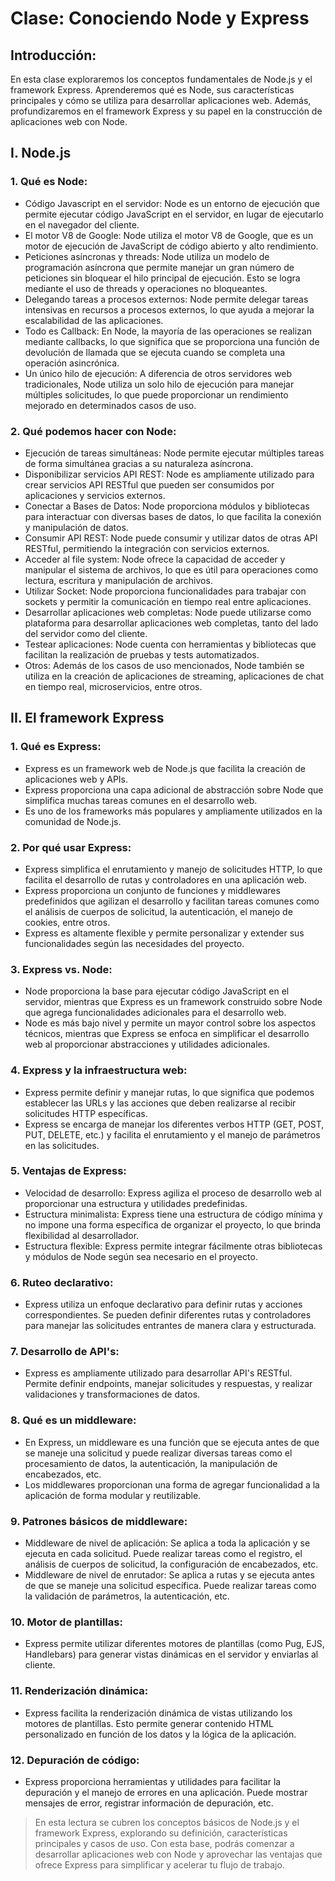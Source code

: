 # Clase: Conociendo Node y Express

## Introducción:

En esta clase exploraremos los conceptos fundamentales de Node.js y el framework Express. Aprenderemos qué es Node, sus características principales y cómo se utiliza para desarrollar aplicaciones web. Además, profundizaremos en el framework Express y su papel en la construcción de aplicaciones web con Node.

## I. Node.js

### 1. Qué es Node:

- Código Javascript en el servidor: Node es un entorno de ejecución que permite ejecutar código JavaScript en el servidor, en lugar de ejecutarlo en el navegador del cliente.
- El motor V8 de Google: Node utiliza el motor V8 de Google, que es un motor de ejecución de JavaScript de código abierto y alto rendimiento.
- Peticiones asíncronas y threads: Node utiliza un modelo de programación asíncrona que permite manejar un gran número de peticiones sin bloquear el hilo principal de ejecución. Esto se logra mediante el uso de threads y operaciones no bloqueantes.
- Delegando tareas a procesos externos: Node permite delegar tareas intensivas en recursos a procesos externos, lo que ayuda a mejorar la escalabilidad de las aplicaciones.
- Todo es Callback: En Node, la mayoría de las operaciones se realizan mediante callbacks, lo que significa que se proporciona una función de devolución de llamada que se ejecuta cuando se completa una operación asincrónica.
- Un único hilo de ejecución: A diferencia de otros servidores web tradicionales, Node utiliza un solo hilo de ejecución para manejar múltiples solicitudes, lo que puede proporcionar un rendimiento mejorado en determinados casos de uso.

### 2. Qué podemos hacer con Node:

- Ejecución de tareas simultáneas: Node permite ejecutar múltiples tareas de forma simultánea gracias a su naturaleza asíncrona.
- Disponibilizar servicios API REST: Node es ampliamente utilizado para crear servicios API RESTful que pueden ser consumidos por aplicaciones y servicios externos.
- Conectar a Bases de Datos: Node proporciona módulos y bibliotecas para interactuar con diversas bases de datos, lo que facilita la conexión y manipulación de datos.
- Consumir API REST: Node puede consumir y utilizar datos de otras API RESTful, permitiendo la integración con servicios externos.
- Acceder al file system: Node ofrece la capacidad de acceder y manipular el sistema de archivos, lo que es útil para operaciones como lectura, escritura y manipulación de archivos.
- Utilizar Socket: Node proporciona funcionalidades para trabajar con sockets y permitir la comunicación en tiempo real entre aplicaciones.
- Desarrollar aplicaciones web completas: Node puede utilizarse como plataforma para desarrollar aplicaciones web completas, tanto del lado del servidor como del cliente.
- Testear aplicaciones: Node cuenta con herramientas y bibliotecas que facilitan la realización de pruebas y tests automatizados.
- Otros: Además de los casos de uso mencionados, Node también se utiliza en la creación de aplicaciones de streaming, aplicaciones de chat en tiempo real, microservicios, entre otros.

## II. El framework Express

### 1. Qué es Express:

- Express es un framework web de Node.js que facilita la creación de aplicaciones web y APIs.
- Express proporciona una capa adicional de abstracción sobre Node que simplifica muchas tareas comunes en el desarrollo web.
- Es uno de los frameworks más populares y ampliamente utilizados en la comunidad de Node.js.

### 2. Por qué usar Express:

- Express simplifica el enrutamiento y manejo de solicitudes HTTP, lo que facilita el desarrollo de rutas y controladores en una aplicación web.
- Express proporciona un conjunto de funciones y middlewares predefinidos que agilizan el desarrollo y facilitan tareas comunes como el análisis de cuerpos de solicitud, la autenticación, el manejo de cookies, entre otros.
- Express es altamente flexible y permite personalizar y extender sus funcionalidades según las necesidades del proyecto.

### 3. Express vs. Node:

- Node proporciona la base para ejecutar código JavaScript en el servidor, mientras que Express es un framework construido sobre Node que agrega funcionalidades adicionales para el desarrollo web.
- Node es más bajo nivel y permite un mayor control sobre los aspectos técnicos, mientras que Express se enfoca en simplificar el desarrollo web al proporcionar abstracciones y utilidades adicionales.

### 4. Express y la infraestructura web:

- Express permite definir y manejar rutas, lo que significa que podemos establecer las URLs y las acciones que deben realizarse al recibir solicitudes HTTP específicas.
- Express se encarga de manejar los diferentes verbos HTTP (GET, POST, PUT, DELETE, etc.) y facilita el enrutamiento y el manejo de parámetros en las solicitudes.

### 5. Ventajas de Express:

- Velocidad de desarrollo: Express agiliza el proceso de desarrollo web al proporcionar una estructura y utilidades predefinidas.
- Estructura minimalista: Express tiene una estructura de código mínima y no impone una forma específica de organizar el proyecto, lo que brinda flexibilidad al desarrollador.
- Estructura flexible: Express permite integrar fácilmente otras bibliotecas y módulos de Node según sea necesario en el proyecto.

### 6. Ruteo declarativo:

- Express utiliza un enfoque declarativo para definir rutas y acciones correspondientes. Se pueden definir diferentes rutas y controladores para manejar las solicitudes entrantes de manera clara y estructurada.

### 7. Desarrollo de API's:

- Express es ampliamente utilizado para desarrollar API's RESTful. Permite definir endpoints, manejar solicitudes y respuestas, y realizar validaciones y transformaciones de datos.

### 8. Qué es un middleware:

- En Express, un middleware es una función que se ejecuta antes de que se maneje una solicitud y puede realizar diversas tareas como el procesamiento de datos, la autenticación, la manipulación de encabezados, etc.
- Los middlewares proporcionan una forma de agregar funcionalidad a la aplicación de forma modular y reutilizable.

### 9. Patrones básicos de middleware:

- Middleware de nivel de aplicación: Se aplica a toda la aplicación y se ejecuta en cada solicitud. Puede realizar tareas como el registro, el análisis de cuerpos de solicitud, la configuración de encabezados, etc.
- Middleware de nivel de enrutador: Se aplica a rutas y se ejecuta antes de que se maneje una solicitud específica. Puede realizar tareas como la validación de parámetros, la autenticación, etc.

### 10. Motor de plantillas:

- Express permite utilizar diferentes motores de plantillas (como Pug, EJS, Handlebars) para generar vistas dinámicas en el servidor y enviarlas al cliente.

### 11. Renderización dinámica:

- Express facilita la renderización dinámica de vistas utilizando los motores de plantillas. Esto permite generar contenido HTML personalizado en función de los datos y la lógica de la aplicación.

### 12. Depuración de código:

- Express proporciona herramientas y utilidades para facilitar la depuración y el manejo de errores en una aplicación. Puede mostrar mensajes de error, registrar información de depuración, etc.

> En esta lectura se cubren los conceptos básicos de Node.js y el framework Express, explorando su definición, características principales y casos de uso. Con esta base, podrás comenzar a desarrollar aplicaciones web con Node y aprovechar las ventajas que ofrece Express para simplificar y acelerar tu flujo de trabajo.

